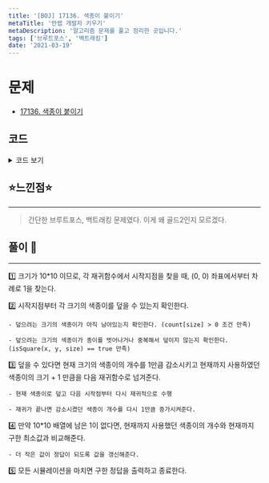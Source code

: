 ```yaml
---
title: '[BOJ] 17136. 색종이 붙이기'
metaTitle: '만렙 개발자 키우기'
metaDescription: '알고리즘 문제를 풀고 정리한 곳입니다.'
tags: ['브루트포스', '백트래킹']
date: '2021-03-19'
---
```



# 문제
- [17136. 색종이 붙이기](https://www.acmicpc.net/problem/17136)

## 코드

<details><summary> 코드 보기 </summary>

``` java
import java.io.BufferedReader;
import java.io.IOException;
import java.io.InputStreamReader;
import java.util.StringTokenizer;

public class Q17136 {
    static int arr[][] = new int[10][10];
    static int count[] = new int[6], ans = 987654321;
    public static void main(String[] args) throws IOException {
        init();
        solution(0);
        if (ans == 987654321)
            System.out.println(-1);
        else System.out.println(ans);
    }

    private static void solution(int pCnt) {
        boolean flag = false;
        int x = 0, y = 0;
        for (int i = 0; i < 10; i++) {
            for (int j = 0; j < 10; j++) {
                if(arr[i][j] == 1){
                    flag = true;
                    x = i;
                    y = j;
                    break;
                }
            }
            if(flag) break;
        }
        // 더 이상 덮을 공간이 없는 경우
        if(!flag){
            ans = Math.min(ans, pCnt);
            return;
        }

        for (int size = 5; size > 0; size--) {
            if(count[size] > 0 && isSquare(x, y, size)){
                count[size] -= 1;
                cover(x, y, size, 0);
                solution(pCnt + 1);
                count[size] += 1;
                cover(x, y, size, 1);
            }
        }
    }

    private static void cover(int x, int y, int size, int delta) {
        for (int i = x; i < x + size; i++) {
            for (int j = y; j < y + size; j++) {
                arr[i][j] = delta;
            }
        }
    }

    private static boolean isSquare(int x, int y, int size) {
        if(x + size > 10 || y + size > 10)
            return false;
        for (int i = x; i < x + size; i++) {
            for (int j = y; j < y + size; j++) {
                if(arr[i][j] != 1) return false;
            }
        }
        return true;
    }

    private static void init() throws IOException {
        BufferedReader br = new BufferedReader(new InputStreamReader(System.in));
        StringTokenizer st;
        for (int i = 0; i < 10; i++) {
             st = new StringTokenizer(br.readLine());
            for (int j = 0; j < 10; j++) {
                arr[i][j] = Integer.parseInt(st.nextToken());
            }
        }
        for (int i = 1; i <= 5; i++) {
            count[i] = 5;
        }
    }
}
```

</details>

## ⭐️느낀점⭐️
<hr/>

> 간단한 브루트포스, 백트래킹 문제였다. 이게 왜 골드2인지 모르겠다.

## 풀이 📣
<hr/>

1️⃣ 크기가 10*10 이므로, 각 재귀함수에서 시작지점을 찾을 때, (0, 0) 좌표에서부터 차례로 1을 찾는다.


2️⃣ 시작지점부터 각 크기의 색종이를 덮을 수 있는지 확인한다.

    - 덮으려는 크기의 색종이가 아직 남아있는지 확인한다. (count[size] > 0 조건 만족)

    - 덮으려는 크기의 색종이가 종이를 벗어나거나 중복해서 덮이지 않는지 확인한다. (isSquare(x, y, size) == true 만족)


3️⃣ 덮을 수 있다면 현재 크기의 색종이의 개수를 1만큼 감소시키고 현재까지 사용하였던 색종이의 크기 + 1 만큼을 다음 재귀함수로 넘겨준다.

    - 현재 색종이로 덮고 다음 시작점부터 다시 재귀적으로 수행

    - 재귀가 끝나면 감소시켰던 색종이 개수를 다시 1만큼 증가시켜준다.


4️⃣ 만약 10*10 배열에 남은 1이 없다면, 현재까지 사용했던 색종이의 개수와 현재까지 구한 최소값과 비교해준다.

    - 더 작은 값이 정답이 되도록 값을 갱신해준다.


5️⃣ 모든 시뮬레이션을 마치면 구한 정답을 출력하고 종료한다.
